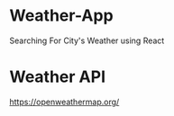 # Weather-App
Searching For City's Weather using React

# Weather API
https://openweathermap.org/



